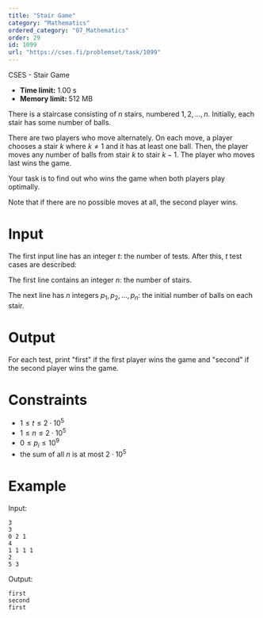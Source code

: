 ```yaml
---
title: "Stair Game"
category: "Mathematics"
ordered_category: "07_Mathematics"
order: 29
id: 1099
url: "https://cses.fi/problemset/task/1099"
---
```


CSES - Stair Game

  * **Time limit:** 1.00 s
  * **Memory limit:** 512 MB

There is a staircase consisting of $n$ stairs, numbered $1,2,\ldots,n$.
Initially, each stair has some number of balls.

There are two players who move alternately. On each move, a player chooses a
stair $k$ where $k \neq 1$ and it has at least one ball. Then, the player
moves any number of balls from stair $k$ to stair $k-1$. The player who moves
last wins the game.

Your task is to find out who wins the game when both players play optimally.

Note that if there are no possible moves at all, the second player wins.

# Input

The first input line has an integer $t$: the number of tests. After this, $t$
test cases are described:

The first line contains an integer $n$: the number of stairs.

The next line has $n$ integers $p_1,p_2,\ldots,p_n$: the initial number of
balls on each stair.

# Output

For each test, print "first" if the first player wins the game and "second" if
the second player wins the game.

# Constraints

  * $1 \le t \le 2 \cdot 10^5$
  * $1 \le n \le 2 \cdot 10^5$
  * $0 \le p_i \le 10^9$
  * the sum of all $n$ is at most $2 \cdot 10^5$

# Example

Input:

    
    
    3
    3
    0 2 1
    4
    1 1 1 1
    2
    5 3
    

Output:

    
    
    first
    second
    first
    

